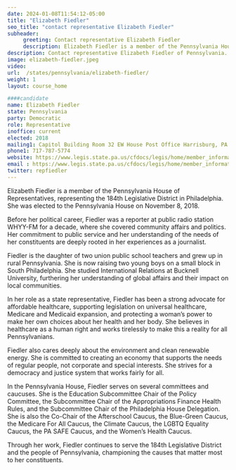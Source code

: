 ```yaml
---
date: 2024-01-08T11:54:12-05:00
title: "Elizabeth Fiedler"
seo_title: "contact representative Elizabeth Fiedler"
subheader:
     greeting: Contact representative Elizabeth Fiedler
     description: Elizabeth Fiedler is a member of the Pennsylvania House of Representatives, representing the 184th Legislative District in Philadelphia. She was elected to the Pennsylvania House on November 8, 2018.
description: Contact representative Elizabeth Fiedler of Pennsylvania. Contact information for Elizabeth Fiedler includes email address, phone number, and mailing address.
image: elizabeth-fiedler.jpeg
video:
url:  /states/pennsylvania/elizabeth-fiedler/
weight: 1
layout: course_home

####candidate
name: Elizabeth Fiedler
state: Pennsylvania
party: Democratic
role: Representative
inoffice: current
elected: 2018
mailing1: Capitol Building Room 32 EW House Post Office Harrisburg, PA 17120
phone1: 717-787-5774
website: https://www.legis.state.pa.us/cfdocs/legis/home/member_information/House_bio.cfm?id=1861/
email : https://www.legis.state.pa.us/cfdocs/legis/home/member_information/House_bio.cfm?id=1861/
twitter: repfiedler
---
```


Elizabeth Fiedler is a member of the Pennsylvania House of Representatives, representing the 184th Legislative District in Philadelphia. She was elected to the Pennsylvania House on November 8, 2018.

Before her political career, Fiedler was a reporter at public radio station WHYY-FM for a decade, where she covered community affairs and politics. Her commitment to public service and her understanding of the needs of her constituents are deeply rooted in her experiences as a journalist.

Fiedler is the daughter of two union public school teachers and grew up in rural Pennsylvania. She is now raising two young boys on a small block in South Philadelphia. She studied International Relations at Bucknell University, furthering her understanding of global affairs and their impact on local communities.

In her role as a state representative, Fiedler has been a strong advocate for affordable healthcare, supporting legislation on universal healthcare, Medicare and Medicaid expansion, and protecting a woman’s power to make her own choices about her health and her body. She believes in healthcare as a human right and works tirelessly to make this a reality for all Pennsylvanians.

Fiedler also cares deeply about the environment and clean renewable energy. She is committed to creating an economy that supports the needs of regular people, not corporate and special interests. She strives for a democracy and justice system that works fairly for all.

In the Pennsylvania House, Fiedler serves on several committees and caucuses. She is the Education Subcommittee Chair of the Policy Committee, the Subcommittee Chair of the Appropriations Finance Health Rules, and the Subcommittee Chair of the Philadelphia House Delegation. She is also the Co-Chair of the Afterschool Caucus, the Blue-Green Caucus, the Medicare For All Caucus, the Climate Caucus, the LGBTQ Equality Caucus, the PA SAFE Caucus, and the Women’s Health Caucus.

Through her work, Fiedler continues to serve the 184th Legislative District and the people of Pennsylvania, championing the causes that matter most to her constituents.
